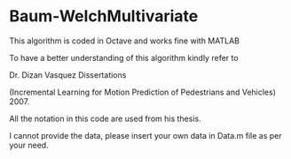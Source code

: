 # Baum-WelchMultivariate

This algorithm is coded in Octave and works fine with MATLAB

To have a better understanding of this algorithm kindly refer to 

Dr. Dizan Vasquez Dissertations 

(Incremental Learning for Motion Prediction of Pedestrians and Vehicles) 2007.

All the notation in this code are used from his thesis.

I cannot provide the data, please insert your own data in Data.m file as per your need.



